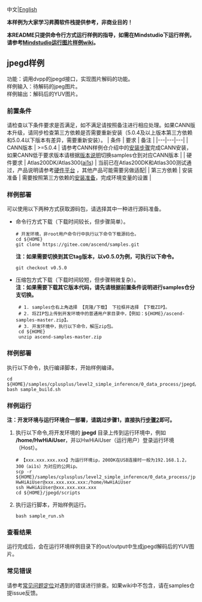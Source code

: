 中文|[English](README.md)

**本样例为大家学习昇腾软件栈提供参考，非商业目的！**

**本README只提供命令行方式运行样例的指导，如需在Mindstudio下运行样例，请参考[Mindstudio运行图片样例wiki](https://gitee.com/ascend/samples/wikis/Mindstudio%E8%BF%90%E8%A1%8C%E5%9B%BE%E7%89%87%E6%A0%B7%E4%BE%8B?sort_id=3164874)。**

## jpegd样例
功能：调用dvpp的jpegd接口，实现图片解码的功能。   
样例输入：待解码的jpeg图片。    
样例输出：解码后的YUV图片。    

### 前置条件
请检查以下条件要求是否满足，如不满足请按照备注进行相应处理。如果CANN版本升级，请同步检查第三方依赖是否需要重新安装（5.0.4及以上版本第三方依赖和5.0.4以下版本有差异，需要重新安装）。
| 条件 | 要求 | 备注 |
|---|---|---|
| CANN版本 | >=5.0.4 | 请参考CANN样例仓介绍中的[安装步骤](https://gitee.com/ascend/samples#%E5%AE%89%E8%A3%85)完成CANN安装，如果CANN低于要求版本请根据[版本说明](https://gitee.com/ascend/samples/blob/master/README_CN.md#%E7%89%88%E6%9C%AC%E8%AF%B4%E6%98%8E)切换samples仓到对应CANN版本 |
| 硬件要求 | Atlas200DK/Atlas300([ai1s](https://support.huaweicloud.com/productdesc-ecs/ecs_01_0047.html#ecs_01_0047__section78423209366))  | 当前已在Atlas200DK和Atlas300测试通过，产品说明请参考[硬件平台](https://ascend.huawei.com/zh/#/hardware/product) ，其他产品可能需要另做适配|
| 第三方依赖 | 安装准备 | 需要按照第三方依赖的[安装准备](../../../environment)，完成环境变量的设置 |

### 样例部署
可以使用以下两种方式获取源码包，请选择其中一种进行源码准备。   
  - 命令行方式下载（下载时间较长，但步骤简单）。
     ```    
     # 开发环境，非root用户命令行中执行以下命令下载源码仓。    
     cd ${HOME}     
     git clone https://gitee.com/ascend/samples.git
     ```
     **注：如果需要切换到其它tag版本，以v0.5.0为例，可执行以下命令。**
     ```
     git checkout v0.5.0
     ```   
  - 压缩包方式下载（下载时间较短，但步骤稍微复杂）。   
     **注：如果需要下载其它版本代码，请先请根据前置条件说明进行samples仓分支切换。**   
     ``` 
      # 1. samples仓右上角选择 【克隆/下载】 下拉框并选择 【下载ZIP】。    
      # 2. 将ZIP包上传到开发环境中的普通用户家目录中，【例如：${HOME}/ascend-samples-master.zip】。     
      # 3. 开发环境中，执行以下命令，解压zip包。     
      cd ${HOME}    
      unzip ascend-samples-master.zip
      ```

### 样例部署

执行以下命令，执行编译脚本，开始样例编译。   
```
cd ${HOME}/samples/cplusplus/level2_simple_inference/0_data_process/jpegd/scripts    
bash sample_build.sh
```

### 样例运行

**注：开发环境与运行环境合一部署，请跳过步骤1，直接执行[步骤2](#step_2)即可。**   

1. 执行以下命令,将开发环境的 **jpegd** 目录上传到运行环境中，例如 **/home/HwHiAiUser**，并以HwHiAiUser（运行用户）登录运行环境（Host）。
    ```
    # 【xxx.xxx.xxx.xxx】为运行环境ip，200DK在USB连接时一般为192.168.1.2，300（ai1s）为对应的公网ip。
    scp -r ${HOME}/samples/cplusplus/level2_simple_inference/0_data_process/jpegd HwHiAiUser@xxx.xxx.xxx.xxx:/home/HwHiAiUser    
    ssh HwHiAiUser@xxx.xxx.xxx.xxx     
    cd ${HOME}/jpegd/scripts
    ```

2. <a name="step_2"></a>执行运行脚本，开始样例运行。

    ```
    bash sample_run.sh
    ```

### 查看结果

运行完成后，会在运行环境样例目录下的out/output中生成jpegd解码后的YUV图片。

### 常见错误
请参考[常见问题定位](https://gitee.com/ascend/samples/wikis/%E5%B8%B8%E8%A7%81%E9%97%AE%E9%A2%98%E5%AE%9A%E4%BD%8D/%E4%BB%8B%E7%BB%8D)对遇到的错误进行排查。如果wiki中不包含，请在samples仓提issue反馈。
